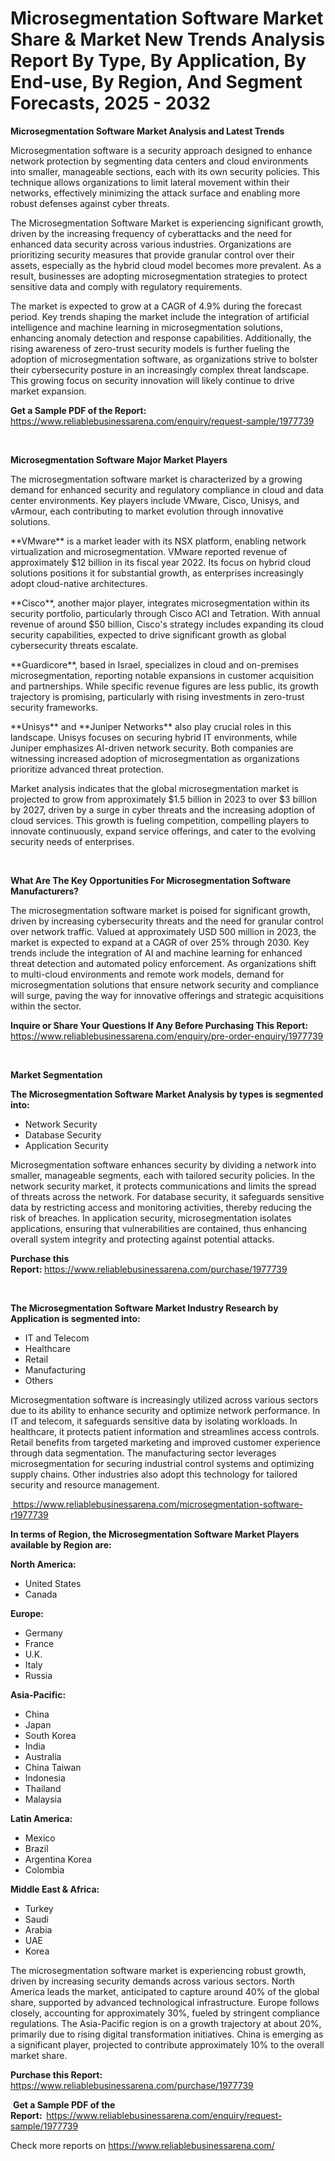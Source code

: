 <p><h1>Microsegmentation Software Market Share & Market New Trends Analysis Report By Type, By Application, By End-use, By Region, And Segment Forecasts, 2025 - 2032</h1></p><p><strong>Microsegmentation Software Market Analysis and Latest Trends</strong></p>
<p><p>Microsegmentation software is a security approach designed to enhance network protection by segmenting data centers and cloud environments into smaller, manageable sections, each with its own security policies. This technique allows organizations to limit lateral movement within their networks, effectively minimizing the attack surface and enabling more robust defenses against cyber threats.</p><p>The Microsegmentation Software Market is experiencing significant growth, driven by the increasing frequency of cyberattacks and the need for enhanced data security across various industries. Organizations are prioritizing security measures that provide granular control over their assets, especially as the hybrid cloud model becomes more prevalent. As a result, businesses are adopting microsegmentation strategies to protect sensitive data and comply with regulatory requirements.</p><p>The market is expected to grow at a CAGR of 4.9% during the forecast period. Key trends shaping the market include the integration of artificial intelligence and machine learning in microsegmentation solutions, enhancing anomaly detection and response capabilities. Additionally, the rising awareness of zero-trust security models is further fueling the adoption of microsegmentation software, as organizations strive to bolster their cybersecurity posture in an increasingly complex threat landscape. This growing focus on security innovation will likely continue to drive market expansion.</p></p>
<p><strong>Get a Sample PDF of the Report:&nbsp;</strong> <a href="https://www.reliablebusinessarena.com/enquiry/request-sample/1977739?utm_campaign=2485&utm_medium=2&utm_source=Github&utm_content=ia&utm_term=10032025&utm_id=microsegmentation-software">https://www.reliablebusinessarena.com/enquiry/request-sample/1977739</a></p>
<p>&nbsp;</p>
<p><strong>Microsegmentation Software Major Market Players</strong></p>
<p><p>The microsegmentation software market is characterized by a growing demand for enhanced security and regulatory compliance in cloud and data center environments. Key players include VMware, Cisco, Unisys, and vArmour, each contributing to market evolution through innovative solutions.</p><p>**VMware** is a market leader with its NSX platform, enabling network virtualization and microsegmentation. VMware reported revenue of approximately $12 billion in its fiscal year 2022. Its focus on hybrid cloud solutions positions it for substantial growth, as enterprises increasingly adopt cloud-native architectures.</p><p>**Cisco**, another major player, integrates microsegmentation within its security portfolio, particularly through Cisco ACI and Tetration. With annual revenue of around $50 billion, Cisco's strategy includes expanding its cloud security capabilities, expected to drive significant growth as global cybersecurity threats escalate.</p><p>**Guardicore**, based in Israel, specializes in cloud and on-premises microsegmentation, reporting notable expansions in customer acquisition and partnerships. While specific revenue figures are less public, its growth trajectory is promising, particularly with rising investments in zero-trust security frameworks.</p><p>**Unisys** and **Juniper Networks** also play crucial roles in this landscape. Unisys focuses on securing hybrid IT environments, while Juniper emphasizes AI-driven network security. Both companies are witnessing increased adoption of microsegmentation as organizations prioritize advanced threat protection.</p><p>Market analysis indicates that the global microsegmentation market is projected to grow from approximately $1.5 billion in 2023 to over $3 billion by 2027, driven by a surge in cyber threats and the increasing adoption of cloud services. This growth is fueling competition, compelling players to innovate continuously, expand service offerings, and cater to the evolving security needs of enterprises.</p></p>
<p>&nbsp;</p>
<p><strong>What Are The Key Opportunities For Microsegmentation Software Manufacturers?</strong></p>
<p><p>The microsegmentation software market is poised for significant growth, driven by increasing cybersecurity threats and the need for granular control over network traffic. Valued at approximately USD 500 million in 2023, the market is expected to expand at a CAGR of over 25% through 2030. Key trends include the integration of AI and machine learning for enhanced threat detection and automated policy enforcement. As organizations shift to multi-cloud environments and remote work models, demand for microsegmentation solutions that ensure network security and compliance will surge, paving the way for innovative offerings and strategic acquisitions within the sector.</p></p>
<p><strong>Inquire or Share Your Questions If Any Before Purchasing This Report:</strong> <a href="https://www.reliablebusinessarena.com/enquiry/pre-order-enquiry/1977739?utm_campaign=2485&utm_medium=2&utm_source=Github&utm_content=ia&utm_term=10032025&utm_id=microsegmentation-software">https://www.reliablebusinessarena.com/enquiry/pre-order-enquiry/1977739</a></p>
<p>&nbsp;</p>
<p><strong>Market Segmentation</strong></p>
<p><strong>The Microsegmentation Software Market Analysis by types is segmented into:</strong></p>
<p><ul><li>Network Security</li><li>Database Security</li><li>Application Security</li></ul></p>
<p><p>Microsegmentation software enhances security by dividing a network into smaller, manageable segments, each with tailored security policies. In the network security market, it protects communications and limits the spread of threats across the network. For database security, it safeguards sensitive data by restricting access and monitoring activities, thereby reducing the risk of breaches. In application security, microsegmentation isolates applications, ensuring that vulnerabilities are contained, thus enhancing overall system integrity and protecting against potential attacks.</p></p>
<p><strong>Purchase this Report:&nbsp;</strong><a href="https://www.reliablebusinessarena.com/purchase/1977739?utm_campaign=2485&utm_medium=2&utm_source=Github&utm_content=ia&utm_term=10032025&utm_id=microsegmentation-software">https://www.reliablebusinessarena.com/purchase/1977739</a></p>
<p>&nbsp;</p>
<p><strong>The Microsegmentation Software Market Industry Research by Application is segmented into:</strong></p>
<p><ul><li>IT and Telecom</li><li>Healthcare</li><li>Retail</li><li>Manufacturing</li><li>Others</li></ul></p>
<p><p>Microsegmentation software is increasingly utilized across various sectors due to its ability to enhance security and optimize network performance. In IT and telecom, it safeguards sensitive data by isolating workloads. In healthcare, it protects patient information and streamlines access controls. Retail benefits from targeted marketing and improved customer experience through data segmentation. The manufacturing sector leverages microsegmentation for securing industrial control systems and optimizing supply chains. Other industries also adopt this technology for tailored security and resource management.</p></p>
<p><a href="https://www.reliablebusinessarena.com/microsegmentation-software-r1977739?utm_campaign=2485&utm_medium=2&utm_source=Github&utm_content=ia&utm_term=10032025&utm_id=microsegmentation-software">&nbsp;https://www.reliablebusinessarena.com/microsegmentation-software-r1977739</a></p>
<p><strong>In terms of Region, the Microsegmentation Software Market Players available by Region are:</strong></p>
<p>
    <p> <strong> North America: </strong>
        <ul>
            <li>United States</li>
            <li>Canada</li>
        </ul>
        </p> 
    <p> <strong> Europe: </strong>
        <ul>
            <li>Germany</li>
            <li>France</li>
            <li>U.K.</li>
            <li>Italy</li>
            <li>Russia</li>
        </ul>
        </p> 
    <p> <strong> Asia-Pacific: </strong>
        <ul>
            <li>China</li>
            <li>Japan</li>
            <li>South Korea</li>
            <li>India</li>
            <li>Australia</li>
            <li>China Taiwan</li>
            <li>Indonesia</li>
            <li>Thailand</li>
            <li>Malaysia</li>
        </ul>
        </p> 
    <p> <strong> Latin America: </strong>
        <ul>
            <li>Mexico</li>
            <li>Brazil</li>
            <li>Argentina Korea</li>
            <li>Colombia</li>
        </ul>
        </p> 
    <p> <strong> Middle East & Africa: </strong>
        <ul>
            <li>Turkey</li>
            <li>Saudi</li>
            <li>Arabia</li>
            <li>UAE</li>
            <li>Korea</li>
        </ul>
    </p>
    </p>
<p><p>The microsegmentation software market is experiencing robust growth, driven by increasing security demands across various sectors. North America leads the market, anticipated to capture around 40% of the global share, supported by advanced technological infrastructure. Europe follows closely, accounting for approximately 30%, fueled by stringent compliance regulations. The Asia-Pacific region is on a growth trajectory at about 20%, primarily due to rising digital transformation initiatives. China is emerging as a significant player, projected to contribute approximately 10% to the overall market share.</p></p>
<p><strong>Purchase this Report: </strong><a href="https://www.reliablebusinessarena.com/purchase/1977739?utm_campaign=2485&utm_medium=2&utm_source=Github&utm_content=ia&utm_term=10032025&utm_id=microsegmentation-software">https://www.reliablebusinessarena.com/purchase/1977739</a></p>
<p>&nbsp;<strong>Get a Sample PDF of the Report:&nbsp;&nbsp;</strong><a href="https://www.reliablebusinessarena.com/enquiry/request-sample/1977739?utm_campaign=2485&utm_medium=2&utm_source=Github&utm_content=ia&utm_term=10032025&utm_id=microsegmentation-software">https://www.reliablebusinessarena.com/enquiry/request-sample/1977739</a></p>
<p><strong></strong></p>
<p>Check more reports on <a href="https://www.reliablebusinessarena.com/?utm_campaign=2485&utm_medium=2&utm_source=Github&utm_content=ia&utm_term=10032025&utm_id=microsegmentation-software">https://www.reliablebusinessarena.com/</a></p>